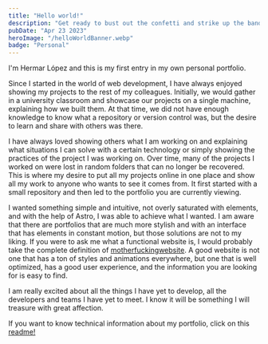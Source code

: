 ```yaml
---
title: "Hello world!"
description: "Get ready to bust out the confetti and strike up the band, because this is a moment worth celebrating! It's my very first blog post on my personal portfolio, and I couldn't be more thrilled to share it with you. So hold on tight, because I'm about to take you on a ride that will leave you feeling inspired and amazed!"
pubDate: "Apr 23 2023"
heroImage: "/helloWorldBanner.webp"
badge: "Personal"
---
```


I'm Hermar López and this is my first entry in my own personal portfolio.

Since I started in the world of web development, I have always enjoyed showing my projects to the rest of my colleagues. Initially, we would gather in a university classroom and showcase our projects on a single machine, explaining how we built them. At that time, we did not have enough knowledge to know what a repository or version control was, but the desire to learn and share with others was there.

I have always loved showing others what I am working on and explaining what situations I can solve with a certain technology or simply showing the practices of the project I was working on. Over time, many of the projects I worked on were lost in random folders that can no longer be recovered. This is where my desire to put all my projects online in one place and show all my work to anyone who wants to see it comes from. It first started with a small repository and then led to the portfolio you are currently viewing.

I wanted something simple and intuitive, not overly saturated with elements, and with the help of Astro, I was able to achieve what I wanted. I am aware that there are portfolios that are much more stylish and with an interface that has elements in constant motion, but those solutions are not to my liking. If you were to ask me what a functional website is, I would probably take the complete definition of <a href="http://motherfuckingwebsite.com/" target="_BLANK">motherfuckingwebsite</a>. A good website is not one that has a ton of styles and animations everywhere, but one that is well optimized, has a good user experience, and the information you are looking for is easy to find.

I am really excited about all the things I have yet to develop, all the developers and teams I have yet to meet. I know it will be something I will treasure with great affection.

If you want to know technical information about my portfolio, click on this <a href="#">readme!</a>

<!-- Insertar video aquí-->